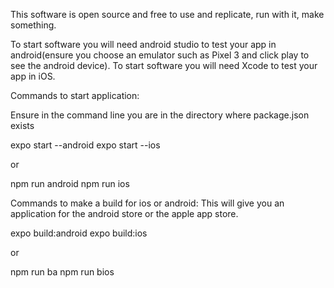 This software is open source and free to use and replicate, run with it, make something. 

To start software you will need android studio to test your app in android(ensure you choose an emulator such as Pixel 3 and click play to see the android device).
To start software you will need Xcode to test your app in iOS.

Commands to start application:

Ensure in the command line you are in the directory where package.json exists

 expo start --android
 expo start --ios
 
 or
 
 npm run android
 npm run ios
 
 
 Commands to make a build for ios or android:
 This will give you an application for the android store or the apple app store.
 
 expo build:android
 expo build:ios
 
 
 or
 
 npm run ba
 npm run bios
